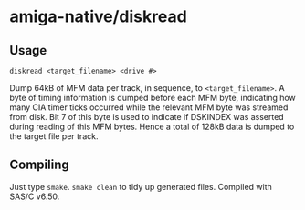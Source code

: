 # amiga-native/diskread


## Usage

`diskread <target_filename> <drive #>`

Dump 64kB of MFM data per track, in sequence, to `<target_filename>`.
A byte of timing information is dumped before each MFM byte, indicating
how many CIA timer ticks occurred while the relevant MFM byte was streamed
from disk. Bit 7 of this byte is used to indicate if DSKINDEX was asserted
during reading of this MFM bytes. Hence a total of 128kB data is dumped
to the target file per track.


## Compiling

Just type `smake`. `smake clean` to tidy up generated files.
Compiled with SAS/C v6.50.
